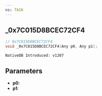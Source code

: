 ```yaml
---
ns: TASK
---
```

## _0x7C015D8BCEC72CF4

```c
// 0x7C015D8BCEC72CF4
void _0x7C015D8BCEC72CF4(Any p0, Any p1);
```

```
NativeDB Introduced: v1207
```

## Parameters
* **p0**:
* **p1**:
